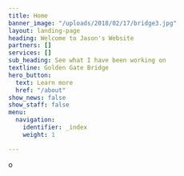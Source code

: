 ```yaml
---
title: Home
banner_image: "/uploads/2018/02/17/bridge3.jpg"
layout: landing-page
heading: Welcome to Jason's Website
partners: []
services: []
sub_heading: See what I have been working on
textline: Golden Gate Bridge
hero_button:
  text: Learn more
  href: "/about"
show_news: false
show_staff: false
menu:
  navigation:
    identifier: _index
    weight: 1

---
```

o